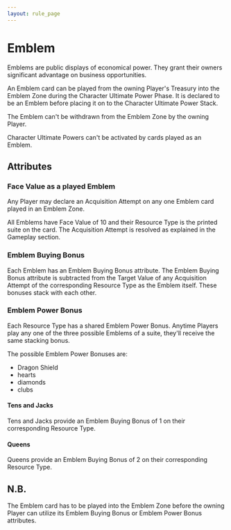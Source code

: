 ```yaml
---
layout: rule_page
---
```


# Emblem

Emblems are public displays of economical power. They grant their owners significant advantage on business opportunities.

An Emblem card can be played from the owning Player's Treasury into the Emblem Zone during the Character Ultimate Power Phase. It is declared to be an Emblem before placing it on to the Character Ultimate Power Stack.

The Emblem can't be withdrawn from the Emblem Zone by the owning Player.

Character Ultimate Powers can't be activated by cards played as an Emblem.

## Attributes

### Face Value as a played Emblem

Any Player may declare an Acquisition Attempt on any one Emblem card played in an Emblem Zone.

All Emblems have Face Value of 10 and their Resource Type is the printed suite on the card. The Acquisition Attempt is resolved as explained in the Gameplay section.

### Emblem Buying Bonus

Each Emblem has an Emblem Buying Bonus attribute. The Emblem Buying Bonus attribute is subtracted from the Target Value of any Acquisition Attempt of the corresponding Resource Type as the Emblem itself. These bonuses stack with each other.

### Emblem Power Bonus

Each Resource Type has a shared Emblem Power Bonus. Anytime Players play any one of the three possible Emblems of a suite, they'll receive the same stacking bonus.

The possible Emblem Power Bonuses are:

* Dragon Shield
* hearts
* diamonds
* clubs

#### Tens and Jacks

Tens and Jacks provide an Emblem Buying Bonus of 1 on their corresponding Resource Type.

#### Queens

Queens provide an Emblem Buying Bonus of 2 on their corresponding Resource Type.

## N.B.

The Emblem card has to be played into the Emblem Zone before the owning Player can utilize its Emblem Buying Bonus or Emblem Power Bonus attributes.
